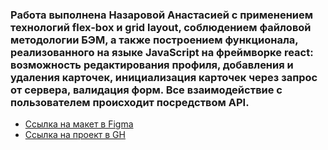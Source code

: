 ### Работа выполнена Назаровой Анастасией с применением технологий flex-box и grid layout, соблюдением файловой методологии БЭМ, а также построением функционала, реализованного на языке JavaScript на фреймворке react: возможность редактирования профиля, добавления и удаления карточек, инициализация карточек через запрос от сервера, валидация форм. Все взаимодействие с пользователем происходит посредством API.

* [Ссылка на макет в Figma](https://www.figma.com/file/2cn9N9jSkmxD84oJik7xL7/JavaScript.-Sprint-4?node-id=0%3A1)
* [Ссылка на проект в GH](https://HappyWrites.github.io/react-mesto-auth)

